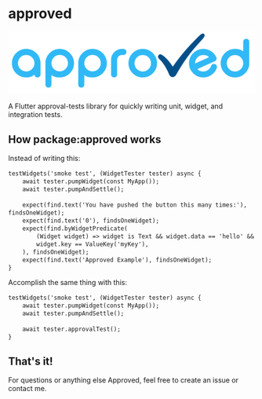 # approved

![approved](https://raw.githubusercontent.com/buttonsrtoys/approved/main/assets/approved_logo.png)

A Flutter approval-tests library for quickly writing unit, widget, and integration tests.

## How package:approved works

Instead of writing this:

    testWidgets('smoke test', (WidgetTester tester) async {
        await tester.pumpWidget(const MyApp());
        await tester.pumpAndSettle();

        expect(find.text('You have pushed the button this many times:'), findsOneWidget);
        expect(find.text('0'), findsOneWidget);
        expect(find.byWidgetPredicate(
            (Widget widget) => widget is Text && widget.data == 'hello' && 
            widget.key == ValueKey('myKey'),
        ), findsOneWidget);
        expect(find.text('Approved Example'), findsOneWidget);
    }

Accomplish the same thing with this:

    testWidgets('smoke test', (WidgetTester tester) async {
        await tester.pumpWidget(const MyApp());
        await tester.pumpAndSettle();

        await tester.approvalTest();
    }

## That's it!

For questions or anything else Approved, feel free to create an issue or contact me.
